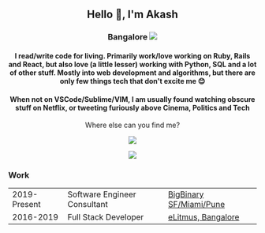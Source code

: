 <div align="center">
    <h2>Hello 🤗, I'm Akash</h2>
    <h3>Bangalore <img src="https://img.icons8.com/color/20/000000/india-circular.png"/></h3>
    <h4>I read/write code for living. Primarily work/love working on Ruby, Rails and React, but also love (a little lesser) working with Python, SQL and a lot of other stuff. Mostly into web development and algorithms, but there are only few things tech that don't excite me 😊</h4>
    <h4>When not on VSCode/Sublime/VIM, I am usually found watching obscure stuff on Netflix, or tweeting furiously above Cinema, Politics and Tech</h4>
    <p>Where else can you find me?</p>
    <p>
        <span><img src="https://img.shields.io/twitter/follow/akkee19?style=social"/></span>
    </p>
    <p>
        <span><a href="https://www.linkedin.com/in/akash-srivastava-640aa826/"><img src="https://img.icons8.com/color/48/000000/linkedin-circled.png"/></a></span>
    </p>
</div>
<div>
    <h3>Work</h3>
    <table>
        <tr>
            <td>2019-Present</td>
            <td>Software Engineer Consultant</td>
            <td><a href="https://github.com/bigbinary/">BigBinary SF/Miami/Pune</a></td>
        </tr>
        <tr>
            <td>2016-2019</td>
            <td>Full Stack Developer</td>
            <td><a href="https://github.com/elitmus/">eLitmus, Bangalore</a></td>
        </tr>
    </table>
</div>